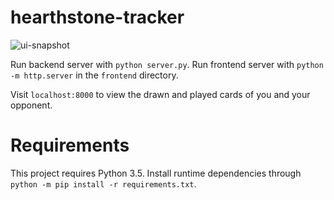 # hearthstone-tracker

![ui-snapshot](https://cloud.githubusercontent.com/assets/1413365/12100788/62fac912-b331-11e5-87fa-89b5f9c3cc84.PNG)

Run backend server with `python server.py`.
Run frontend server with `python -m http.server` in the `frontend` directory.

Visit `localhost:8000` to view the drawn and played cards of you and your opponent.

# Requirements

This project requires Python 3.5.
Install runtime dependencies through `python -m pip install -r requirements.txt`.
